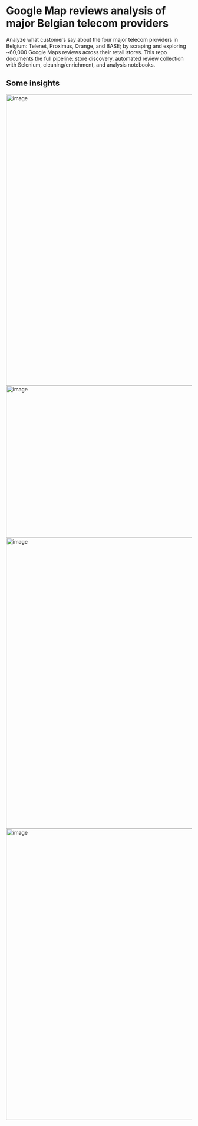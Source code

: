 # Google Map reviews analysis of major Belgian telecom providers

Analyze what customers say about the four major telecom providers in Belgium: Telenet, Proximus, Orange, and BASE; by scraping and exploring ~60,000 Google Maps reviews across their retail stores. This repo documents the full pipeline: store discovery, automated review collection with Selenium, cleaning/enrichment, and analysis notebooks.

## Some insights
<img width="1489" height="790" alt="image" src="https://github.com/user-attachments/assets/eb0de0ab-2007-4f98-a1d0-8b05f4f1c9e3" />

<img width="1189" height="413" alt="image" src="https://github.com/user-attachments/assets/6f98fe69-47a8-4d53-8233-8c72dd16aec9" />

<img width="1521" height="790" alt="image" src="https://github.com/user-attachments/assets/c25eb6dc-28d0-4647-849f-92e4d1576d0e" />

<img width="1521" height="790" alt="image" src="https://github.com/user-attachments/assets/9117d1a3-b667-4c85-bbd9-2491883982d6" />


